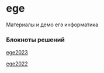 # ege

Материалы и демо егэ информатика

### Блокноты решений
[ege2023](https://github.com/pavka21/ege/blob/main/2023demo/ege2023.ipynb)

[ege2022](https://github.com/pavka21/ege/blob/main/2022demo/ege2022.ipynb)
